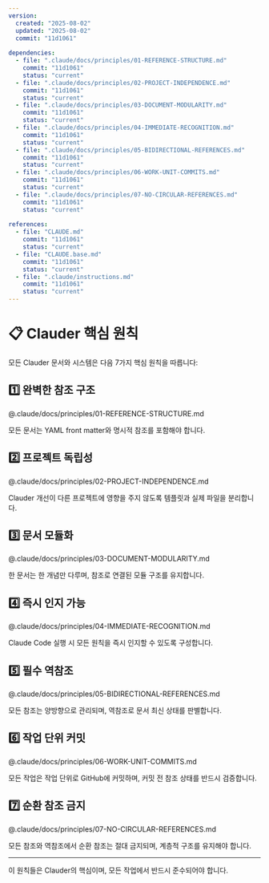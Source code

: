 ```yaml
---
version:
  created: "2025-08-02"
  updated: "2025-08-02"
  commit: "11d1061"
  
dependencies:
  - file: ".claude/docs/principles/01-REFERENCE-STRUCTURE.md"
    commit: "11d1061"
    status: "current"
  - file: ".claude/docs/principles/02-PROJECT-INDEPENDENCE.md"
    commit: "11d1061"
    status: "current"
  - file: ".claude/docs/principles/03-DOCUMENT-MODULARITY.md"
    commit: "11d1061"
    status: "current"
  - file: ".claude/docs/principles/04-IMMEDIATE-RECOGNITION.md"
    commit: "11d1061"
    status: "current"
  - file: ".claude/docs/principles/05-BIDIRECTIONAL-REFERENCES.md"
    commit: "11d1061"
    status: "current"
  - file: ".claude/docs/principles/06-WORK-UNIT-COMMITS.md"
    commit: "11d1061"
    status: "current"
  - file: ".claude/docs/principles/07-NO-CIRCULAR-REFERENCES.md"
    commit: "11d1061"
    status: "current"
    
references:
  - file: "CLAUDE.md"
    commit: "11d1061"
    status: "current"
  - file: "CLAUDE.base.md"
    commit: "11d1061"
    status: "current"
  - file: ".claude/instructions.md"
    commit: "11d1061"
    status: "current"
---
```


# 📋 Clauder 핵심 원칙

모든 Clauder 문서와 시스템은 다음 7가지 핵심 원칙을 따릅니다:

## 1️⃣ 완벽한 참조 구조
@.claude/docs/principles/01-REFERENCE-STRUCTURE.md

모든 문서는 YAML front matter와 명시적 참조를 포함해야 합니다.

## 2️⃣ 프로젝트 독립성
@.claude/docs/principles/02-PROJECT-INDEPENDENCE.md

Clauder 개선이 다른 프로젝트에 영향을 주지 않도록 템플릿과 실제 파일을 분리합니다.

## 3️⃣ 문서 모듈화
@.claude/docs/principles/03-DOCUMENT-MODULARITY.md

한 문서는 한 개념만 다루며, 참조로 연결된 모듈 구조를 유지합니다.

## 4️⃣ 즉시 인지 가능
@.claude/docs/principles/04-IMMEDIATE-RECOGNITION.md

Claude Code 실행 시 모든 원칙을 즉시 인지할 수 있도록 구성합니다.

## 5️⃣ 필수 역참조
@.claude/docs/principles/05-BIDIRECTIONAL-REFERENCES.md

모든 참조는 양방향으로 관리되며, 역참조로 문서 최신 상태를 판별합니다.

## 6️⃣ 작업 단위 커밋
@.claude/docs/principles/06-WORK-UNIT-COMMITS.md

모든 작업은 작업 단위로 GitHub에 커밋하며, 커밋 전 참조 상태를 반드시 검증합니다.

## 7️⃣ 순환 참조 금지
@.claude/docs/principles/07-NO-CIRCULAR-REFERENCES.md

모든 참조와 역참조에서 순환 참조는 절대 금지되며, 계층적 구조를 유지해야 합니다.

---

이 원칙들은 Clauder의 핵심이며, 모든 작업에서 반드시 준수되어야 합니다.